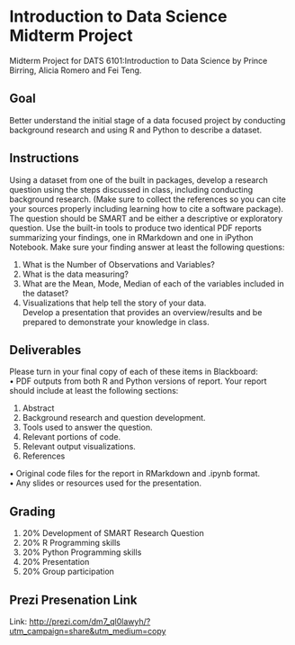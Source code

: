 # Introduction to Data Science Midterm Project

Midterm Project for DATS 6101:Introduction to Data Science by Prince Birring, Alicia Romero and Fei Teng.

## Goal
Better understand the initial stage of a data focused project by conducting background research and using R and Python to describe a dataset. 

## Instructions
Using a dataset from one of the built in packages, develop a research question using the steps discussed in class, including conducting background research. (Make sure to collect the references so you can cite your sources properly including learning how to cite a software package).  The question should be SMART and be either a descriptive or exploratory question. 
Use the built-in tools to produce two identical PDF reports summarizing your findings, one in RMarkdown and one in iPython Notebook.  Make sure your finding answer at least the following questions:
1.	What is the Number of Observations and Variables?
2.	What is the data measuring? 
3.	What are the Mean, Mode, Median of each of the variables included in the dataset?
4.	Visualizations that help tell the story of your data.<br/>
Develop a presentation that provides an overview/results and be prepared to demonstrate your knowledge in class.

## Deliverables
Please turn in your final copy of each of these items in Blackboard:<br/>
•	PDF outputs from both R and Python versions of report.  Your report should include at least the following sections:<br/>
  
  1.	Abstract<br/>
  2.	Background research and question development.<br/>
  3.	Tools used to answer the question.<br/>
  4.	Relevant portions of code.<br/>
  5.	Relevant output visualizations.<br/>
  6.	References<br/>
  
•	Original code files for the report in RMarkdown and .ipynb format.<br/>
•	Any slides or resources used for the presentation.<br/>

## Grading
1.	20% Development of SMART Research Question
2.	20% R Programming skills
3.	20% Python Programming skills
4.	20% Presentation
5.	20% Group participation

## Prezi Presenation Link
Link: http://prezi.com/dm7_ql0lawyh/?utm_campaign=share&utm_medium=copy
